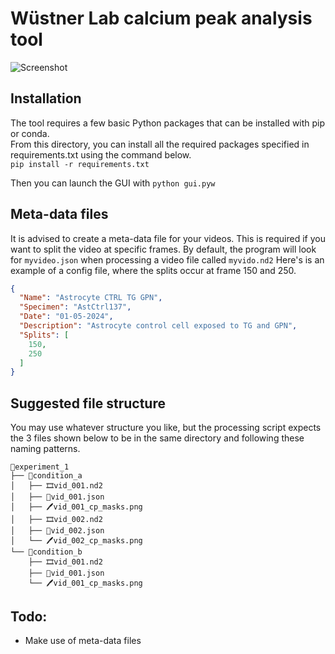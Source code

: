 # Wüstner Lab calcium peak analysis tool

![Screenshot](https://i.imgur.com/4scIbgo.png)

## Installation
The tool requires a few basic Python packages that can be installed with pip or conda.  
From this directory, you can install all the required packages specified in requirements.txt using the command below.  
``pip install -r requirements.txt``

Then you can launch the GUI with ``python gui.pyw``

## Meta-data files
It is advised to create a meta-data file for your videos. This is required if you want to split the video
at specific frames. 
By default, the program will look for ``myvideo.json`` when processing a video file called ``myvido.nd2``
Here's is an example of a config file, where the splits occur at frame 150 and 250.
```json
{
  "Name": "Astrocyte CTRL TG GPN",
  "Specimen": "AstCtrl137",
  "Date": "01-05-2024",
  "Description": "Astrocyte control cell exposed to TG and GPN",
  "Splits": [
    150,
    250
  ]
}
```

## Suggested file structure
You may use whatever structure you like, but the processing script expects the 3 files shown below to be in the same
directory and following these naming patterns.
```
📁experiment_1
├── 📁condition_a
│   ├── 🎞️vid_001.nd2
│   ├── 📄vid_001.json
│   ├── 🖊️vid_001_cp_masks.png
│   ├── 🎞️vid_002.nd2
│   ├── 📄vid_002.json
│   └── 🖊️vid_002_cp_masks.png
└── 📁condition_b
    ├── 🎞️vid_001.nd2
    ├── 📄vid_001.json
    └── 🖊️vid_001_cp_masks.png
```

## Todo:
- Make use of meta-data files
